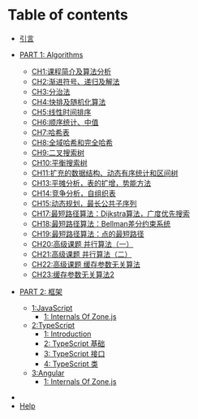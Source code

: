 # Table of contents

* [引言](README.md)
* [PART 1: Algorithms](part1/readme.md)
  * [CH1:课程简介及算法分析](part1/ch1/1.md)
  * [CH2:渐进符号、递归及解法](part1/ch1/ch1.md)
  * [CH3:分治法](part1/ch3/1.md)
  * [CH4:快排及随机化算法](part1/ch4/1.md)
  * [CH5:线性时间排序](part1/ch1/ch1.md)
  * [CH6:顺序统计、中值](part1/ch1/ch1.md)
  * [CH7:哈希表](part1/ch1/ch1.md)
  * [CH8:全域哈希和完全哈希](part1/ch1/ch1.md)
  * [CH9:二叉搜索树](part1/ch1/ch1.md)
  * [CH10:平衡搜索树](part1/ch1/ch1.md)
  * [CH11:扩充的数据结构、动态有序统计和区间树](part1/ch1/ch1.md)
  * [CH13:平摊分析，表的扩增，势能方法](part1/ch1/ch1.md)
  * [CH14:竞争分析，自组织表](part1/ch1/ch1.md)
  * [CH15:动态规划，最长公共子序列](part1/ch1/ch1.md)
  * [CH17:最短路径算法：Dijkstra算法，广度优先搜索](part1/ch1/ch1.md)
  * [CH18:最短路径算法：Bellman差分约束系统](part1/ch1/ch1.md)
  * [CH19:最短路径算法：点的最短路径](part1/ch1/ch1.md)
  * [CH20:高级课题 并行算法（一）](part1/ch1/ch1.md)
  * [CH21:高级课题 并行算法（二）](part1/ch1/ch1.md)
  * [CH22:高级课题 缓存参数无关算法](part1/ch1/ch1.md)
  * [CH23:缓存参数无关算法2](part1/ch1/ch1.md)
  
* [PART 2: 框架](part2/readme.md) 
  * [1:JavaScript](part2/javascript/menu.md)
      * [1: Internals Of Zone.js](part2/angular/1.md)
  * [2:TypeScript](part2/typescript/menu.md)
      * [1: Introduction](part2/typescript/ts_1.md)
      * [2: TypeScript 基础](part2/typescript/ts_2.md)
      * [3: TypeScript 接口](part2/typescript/ts_3.md)
      * [4: TypeScript 类](part2/typescript/ts_4.md)
  * [3:Angular](part2/angular/0.md)
      * [1: Internals Of Zone.js](part2/angular/1.md)
  <!-- * [4:Essential Angular](part2/essential_angular/0_introduction.md)
      * [CH1:Compilation](part2/essential_angular/1_compilation.md)
      * [CH2:NgModules](part2/essential_angular/2_ngmodules.md)
      * [CH3:Components and Directives](part2/essential_angular/3_components.md)
      * [CH4:Dependency Injection](part2/essential_angular/4_dependency.md)
      * [CH5:Change Detection](part2/essential_angular/5_change.md)
      * [CH6:Testing](part2/essential_angular/6_testing.md) -->

<!-- * [PART 3: C#](part3/readme.md) 
  * [1:C# In Deepth](part3/book/menu.md)
      * [1: Introduction.js](part3/book/1.md) -->

*  
* [Help](help.md)
